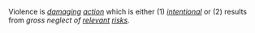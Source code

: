 Violence is *[damaging](https://github.com/gcassel/Modular-Organization-Terminology/blob/master/terms/damage.md) [action](https://github.com/gcassel/Modular-Organization-Terminology/blob/master/terms/action.md)* which is either (1) *[intentional](https://github.com/gcassel/Modular-Organization-Terminology/blob/master/terms/intention.md)* or (2) results from *gross neglect of [relevant](https://github.com/gcassel/Modular-Organization-Terminology/blob/master/terms/relevance.md) [risks](https://github.com/gcassel/Modular-Organization-Terminology/blob/master/terms/risk.md)*.
